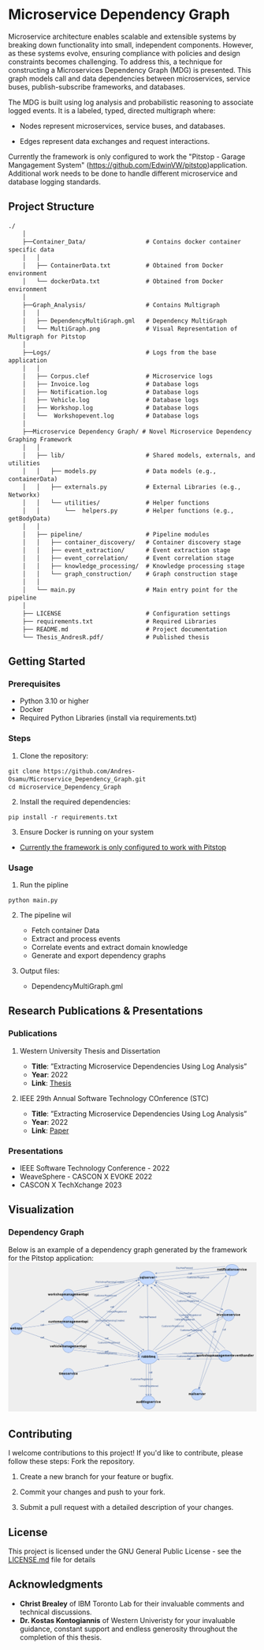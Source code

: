 # Microservice Dependency Graph

Microservice architecture enables scalable and extensible systems by breaking down functionality into small, independent components. However, as these systems evolve, ensuring compliance with policies and design constraints becomes challenging. To address this, a technique for constructing a Microservices Dependency Graph (MDG) is presented. This graph models call and data dependencies between microservices, service buses, publish-subscribe frameworks, and databases.

The MDG is built using log analysis and probabilistic reasoning to associate logged events. It is a labeled, typed, directed multigraph where:

* Nodes represent microservices, service buses, and databases.

* Edges represent data exchanges and request interactions.

Currently the framework is only configured to work the "Pitstop - Garage Mangagement System" (https://github.com/EdwinVW/pitstop)application. Additional work needs to be done to handle different microservice and database logging standards.

## Project Structure
    ./
        │
        ├──Container_Data/                 # Contains docker container specific data 
        │   │
        │   ├── ContainerData.txt          # Obtained from Docker environment
        │   └── dockerData.txt             # Obtained from Docker environment
        │
        ├──Graph_Analysis/                 # Contains Multigraph 
        │   │
        │   ├── DependencyMultiGraph.gml   # Dependency MultiGraph
        │   └── MultiGraph.png             # Visual Representation of Multigraph for Pitstop
        │ 
        ├──Logs/                           # Logs from the base application
        │   │
        │   ├── Corpus.clef                # Microservice logs
        │   ├── Invoice.log                # Database logs
        │   ├── Notification.log           # Database logs
        │   ├── Vehicle.log                # Database logs
        │   ├── Workshop.log               # Database logs
        │   └──  Workshopevent.log         # Database logs
        │
        ├──Microservice Dependency Graph/ # Novel Microservice Dependency Graphing Framework
        │   │
        │   ├── lib/                       # Shared models, externals, and utilities
        │   │   ├── models.py              # Data models (e.g., containerData)
        │   │   ├── externals.py           # External Libraries (e.g., Networkx)
        │   │   └── utilities/             # Helper functions
        │   │       └──  helpers.py        # Helper functions (e.g., getBodyData)
        │   │
        │   ├── pipeline/                  # Pipeline modules
        │   │   ├── container_discovery/   # Container discovery stage
        │   │   ├── event_extraction/      # Event extraction stage
        │   │   ├── event_correlation/     # Event correlation stage
        │   │   ├── knowledge_processing/  # Knowledge processing stage
        │   │   └── graph_construction/    # Graph construction stage
        │   │
        │   └── main.py                    # Main entry point for the pipeline
        │
        ├── LICENSE                        # Configuration settings
        ├── requirements.txt               # Required Libraries
        ├── README.md                      # Project documentation
        └── Thesis_AndresR.pdf/            # Published thesis

## Getting Started

### Prerequisites

* Python 3.10 or higher
* Docker
* Required Python Libraries (install via requirements.txt)


### Steps
1. Clone the repository:

```
git clone https://github.com/Andres-Osamu/Microservice_Dependency_Graph.git
cd microservice_Dependency_Graph
```

2. Install the required dependencies:
```
pip install -r requirements.txt
```
3. Ensure Docker is running on your system
* [Currently the framework is only configured to work with Pitstop](https://github.com/EdwinVW/pitstop)

### Usage
1. Run the pipline
```
python main.py
```

2. The pipeline wil
    * Fetch container Data
    * Extract and process events
    * Correlate events and extract domain knowledge
    * Generate and export dependency graphs

3. Output files:
    * DependencyMultiGraph.gml 

## Research Publications & Presentations

### Publications
1. Western University Thesis and Dissertation
    * **Title**: ”Extracting Microservice Dependencies Using Log Analysis”
    * **Year**:  2022
    * **Link**:  [Thesis](https://ir.lib.uwo.ca/etd/8886/)

2. IEEE 29th Annual Software Technology COnference (STC)
    * **Title**: ”Extracting Microservice Dependencies Using Log Analysis”
    * **Year**:  2022
    * **Link**:  [Paper](https://ieeexplore.ieee.org/document/9951030)


### Presentations
* IEEE Software Technology Conference - 2022
* WeaveSphere - CASCON X EVOKE 2022
* CASCON X TechXchange 2023

## Visualization

### Dependency Graph
Below is an example of a dependency graph generated by the framework for the Pitstop application:
![screenshot](./GraphAnalysis/MultiGraph.png)



## Contributing

I welcome contributions to this project! If you'd like to contribute, please follow these steps:
Fork the repository.

1. Create a new branch for your feature or bugfix.

2. Commit your changes and push to your fork.

3. Submit a pull request with a detailed description of your changes.



## License

This project is licensed under the GNU General Public License - see the [LICENSE.md](LICENSE.md) file for details

## Acknowledgments

* **Christ Brealey** of IBM Toronto Lab for their invaluable comments and technical discussions.
* **Dr. Kostas Kontogiannis** of Western Univeristy for your invaluable guidance, constant support and endless generosity throughout the completion of this thesis.